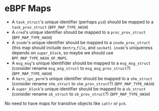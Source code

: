 # eBPF Maps

* A `task_struct`'s unique identifier (perhaps `pid`) should be mapped to a `task_prov_struct` (`BPF_MAP_TYPE_HASH`)
* A `cred`'s unique identifier should be mapped to a `proc_prov_struct` (`BPF_MAP_TYPE_HASH`)
* A `inode`'s unique identifier should be mapped to a `inode_prov_struct` (this map should include `dentry`,`file`, and `socket`).
`inode`'s uniqueness depends on `super_block`, so maybe we should use `BPF_MAP_TYPE_HASH_OF_MAPS`.
* A `msg_msg`'s unique identifider should be mapped to a `msg_msg_struct` (consider rename `msg_msg_struct` to `msg_msg_prov_struct`?) (`BPF_MAP_TYPE_HASH`)
* A `kern_ipc_perm`'s unique identifier should be mapped to a `shm_struct` (consider rename `shm_struct` to `shm_prov_struct`?) (`BPF_MAP_TYPE_HASH`)
* A `super_block`'s unique identifier should be mapped to a `sb_struct` (consider rename `sb_struct` to `sb_prov_struct`?) (`BPF_MAP_TYPE_HASH`)

No need to have maps for transitive objects like `iattr` or `pck`.

